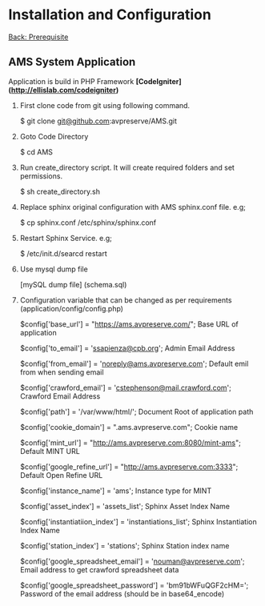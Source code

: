 Installation and Configuration
===
[Back: Prerequisite](prerequisite.md)

AMS System Application
----------
Application is build in PHP Framework **[CodeIgniter] (http://ellislab.com/codeigniter)**

1) First clone code from git using following command.

	$ git clone git@github.com:avpreserve/AMS.git

2) Goto Code Directory

	$ cd AMS

3) Run create_directory script. It will create required folders and set permissions.

	$ sh create_directory.sh

4) Replace sphinx original configuration with AMS sphinx.conf file. e.g;

	$ cp sphinx.conf /etc/sphinx/sphinx.conf

5) Restart Sphinx Service. e.g;
	
	$ /etc/init.d/searcd restart

6) Use mysql dump file 

	[mySQL dump file] (schema.sql)

7) Configuration variable that can be changed as per requirements (application/config/config.php)

	$config['base_url'] = "https://ams.avpreserve.com/";  Base URL of application

	$config['to_email'] = 'ssapienza@cpb.org';			  Admin Email Address

	$config['from_email'] = 'noreply@ams.avpreserve.com'; Default emil from when sending email

	$config['crawford_email'] = 'cstephenson@mail.crawford.com'; Crawford Email Address

	$config['path'] = '/var/www/html/';					  Document Root of application path

	$config['cookie_domain'] = ".ams.avpreserve.com";	  Cookie name

	$config['mint_url'] = "http://ams.avpreserve.com:8080/mint-ams"; Default MINT URL 

	$config['google_refine_url'] = "http://ams.avpreserve.com:3333"; Default Open Refine URL

	$config['instance_name'] = 'ams';					Instance type for MINT	

	$config['asset_index'] = 'assets_list';				Sphinx Asset Index Name

	$config['instantiatiion_index'] = 'instantiations_list'; Sphinx Instantiation Index Name

	$config['station_index'] = 'stations';				Sphinx Station index name

	$config['google_spreadsheet_email'] = 'nouman@avpreserve.com'; Email address to get crawford spreadsheet data

	$config['google_spreadsheet_password'] = 'bm91bWFuQGF2cHM=';   Password of the email address (should be in base64_encode)



